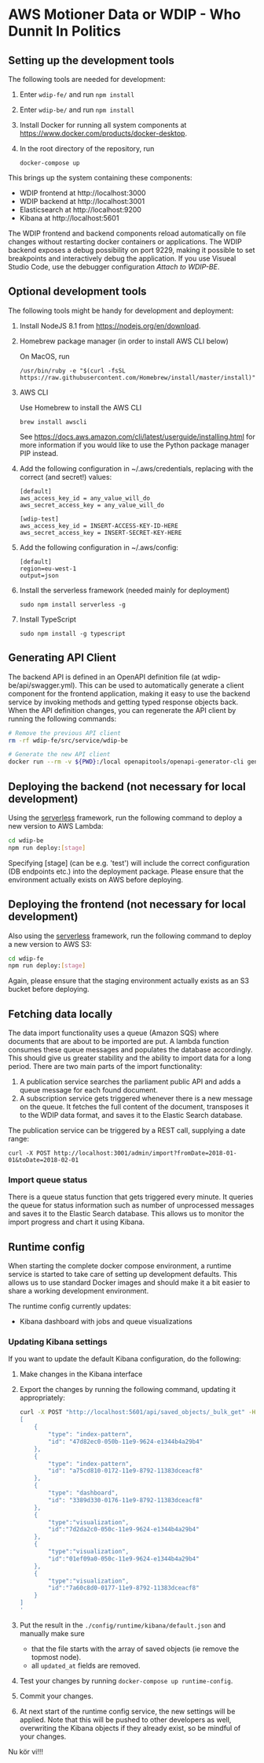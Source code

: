 # AWS Motioner Data or WDIP - Who Dunnit In Politics

## Setting up the development tools

The following tools are needed for development:

1. Enter ```wdip-fe/``` and run ```npm install```

1. Enter ```wdip-be/``` and run ```npm install```

1. Install Docker for running all system components at https://www.docker.com/products/docker-desktop. 

1. In the root directory of the repository, run

    ```docker-compose up```

This brings up the system containing these components:

* WDIP frontend at http://localhost:3000
* WDIP backend at http://localhost:3001
* Elasticsearch at http://localhost:9200
* Kibana at http://localhost:5601

The WDIP frontend and backend components reload automatically on file changes without restarting docker containers or applications. The WDIP backend exposes a debug possibility on port 9229, making it possible to set breakpoints and interactively debug the application. If you use Visueal Studio Code, use the debugger configuration _Attach to WDIP-BE_.

## Optional development tools

The following tools might be handy for development and deployment:

1. Install NodeJS 8.1 from https://nodejs.org/en/download.

1. Homebrew package manager (in order to install AWS CLI below)

    On MacOS, run

    ```/usr/bin/ruby -e "$(curl -fsSL https://raw.githubusercontent.com/Homebrew/install/master/install)"```

1. AWS CLI

    Use Homebrew to install the AWS CLI

    ```brew install awscli```

    See https://docs.aws.amazon.com/cli/latest/userguide/installing.html for more information if you would like to use the Python package manager PIP instead.

1. Add the following configuration in ~/.aws/credentials, replacing with the correct (and secret!) values:

    ```text
    [default]
    aws_access_key_id = any_value_will_do
    aws_secret_access_key = any_value_will_do

    [wdip-test]
    aws_access_key_id = INSERT-ACCESS-KEY-ID-HERE
    aws_secret_access_key = INSERT-SECRET-KEY-HERE
    ```

2. Add the following configuration in ~/.aws/config:

    ```text
    [default]
    region=eu-west-1
    output=json
    ```

1. Install the serverless framework (needed mainly for deployment)

    ```sudo npm install serverless -g```

1. Install TypeScript

    ```sudo npm install -g typescript```

## Generating API Client

The backend API is defined in an OpenAPI definition file (at wdip-be/api/swagger.yml). This can be used to automatically generate a client component for the frontend application, making it easy to use the backend service by invoking methods and getting typed response objects back. When the API definition changes, you can regenerate the API client by running the following commands:

```bash
# Remove the previous API client
rm -rf wdip-fe/src/service/wdip-be

# Generate the new API client
docker run --rm -v ${PWD}:/local openapitools/openapi-generator-cli generate -i /local/wdip-be/src/api/swagger.yml -g typescript-fetch -o /local/wdip-fe/src/service/wdip-be
```

## Deploying the backend (not necessary for local development)

Using the [serverless](https://www.serverless.com) framework, run the following command to deploy a new version to AWS Lambda:

```bash
cd wdip-be
npm run deploy:[stage]
```

Specifying [stage] (can be e.g. 'test') will include the correct configuration (DB endpoints etc.) into the deployment package. Please ensure that the environment actually exists on AWS before deploying.

## Deploying the frontend (not necessary for local development)
Also using the [serverless](https://www.serverless.com) framework, run the following command to deploy a new version to AWS S3:

```bash
cd wdip-fe
npm run deploy:[stage]
```

Again, please ensure that the staging environment actually exists as an S3 bucket before deploying.

## Fetching data locally

The data import functionality uses a queue (Amazon SQS) where documents that are about to be imported are put. A lambda function consumes these queue messages and populates the database accordingly. This should give us greater stability and the ability to import data for a long period. There are two main parts of the import functionality:

1. A publication service searches the parliament public API and adds a queue message for each found document.
1. A subscription service gets triggered whenever there is a new message on the queue. It fetches the full content of the document, transposes it to the WDIP data format, and saves it to the Elastic Search database.

The publication service can be triggered by a REST call, supplying a date range:

    curl -X POST http://localhost:3001/admin/import?fromDate=2018-01-01&toDate=2018-02-01

### Import queue status

There is a queue status function that gets triggered every minute. It queries the queue for status information such as number of unprocessed messages and saves it to the Elastic Search database. This allows us to monitor the import progress and chart it using Kibana.

## Runtime config

When starting the complete docker compose environment, a runtime service is started to take care of setting up development defaults. This allows us to use standard Docker images and should make it a bit easier to share a working development environment.

The runtime config currently updates:

* Kibana dashboard with jobs and queue visualizations

### Updating Kibana settings

If you want to update the default Kibana configuration, do the following:

1. Make changes in the Kibana interface
1. Export the changes by running the following command, updating it appropriately:

    ```bash
    curl -X POST "http://localhost:5601/api/saved_objects/_bulk_get" -H 'kbn-xsrf: true' -H 'Content-Type: application/json' -d'
    [
        {
            "type": "index-pattern",
            "id": "47d82ec0-050b-11e9-9624-e1344b4a29b4"
        },
        {
            "type": "index-pattern",
            "id": "a75cd810-0172-11e9-8792-11383dceacf8"
        },
        {
            "type": "dashboard",
            "id": "3389d330-0176-11e9-8792-11383dceacf8"
        },
        {
            "type":"visualization",
            "id":"7d2da2c0-050c-11e9-9624-e1344b4a29b4"
        },
        {
            "type":"visualization",
            "id":"01ef09a0-050c-11e9-9624-e1344b4a29b4"
        },
        {
            "type":"visualization",
            "id":"7a60c8d0-0177-11e9-8792-11383dceacf8"
        }
    ]
    '
    ```

1. Put the result in the `./config/runtime/kibana/default.json` and manually make sure
    * that the file starts with the array of saved objects (ie remove the topmost node).
    * all `updated_at` fields are removed.
1. Test your changes by running `docker-compose up runtime-config`.
1. Commit your changes.
1. At next start of the runtime config service, the new settings will be applied. Note that this will be pushed to other developers as well, overwriting the Kibana objects if they already exist, so be mindful of your changes.

Nu kör vi!!!
